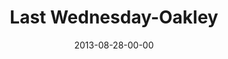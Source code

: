 ---
layout: message
category: message
series: "Go Forth"
title: "Last Wednesday-Oakley"
date: 2013-08-28-00-00
message_id: 812
sc-permalink-url: "http://soundcloud.com/crdschurch/last-wednesday-oakley-2"
audio: "http://s3.amazonaws.com/crossroads-media/messages/audio/082813%20LW-Oakley.mp3"
audio-duration: "40:30"
description: ""
video: "http://s3.amazonaws.com/crossroads-media/messages/video/082813%2520LW-Oakley.mp4"
video-duration: "40:35"
yt-video-id: "aWVh4_ZInIU"
video-image: "http://s3.amazonaws.com/crossroads-media/images/082813_LW-Oakley_still.jpg"
tag: 
 - brian-tome
 - last-wednesday
 - crossroads-church
 - oakley
explicit: false
---